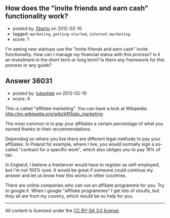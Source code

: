 ## How does the "invite friends and earn cash" functionality work?

- posted by: [Eberto](https://stackexchange.com/users/-1/16337-eberto) on 2012-02-10
- tagged: `marketing`, `getting-started`, `internet-marketing`
- score: 1

I'm seeing new startups use the "invite friends and earn cash" invite functionality. How can I manage my financial status with this process? Is it an investment in the short term or long term? Is there any framework for this process or any guide?




## Answer 36031

- posted by: [lukeshek](https://stackexchange.com/users/-1/16193-lukeshek) on 2012-02-10
- score: 4

This is called "affiliate marketing". You can have a look at Wikipedia: http://en.wikipedia.org/wiki/Affiliate_marketing.

The most common is to pay your affiliates a certain percentage of what you earned thanks to their recommendations.

Depending on where you live there are different legal methods to pay your affiliates. In Poland for example, where I live, you would normally sign a so-called "contract for a specific work", which also obliges you to pay 18% of tax.

In England, I believe a freelancer would have to register as self-employed, but I'm not 100% sure. It would be great if someone could continue my answer and let us know how this works in other countries.

There are online companies who can run an affiliate programme for you. Try to google it. When I google "affiliate programmes" I get lots of results, but they all are from my country, which would be no help for you.



---

All content is licensed under the [CC BY-SA 3.0 license](https://creativecommons.org/licenses/by-sa/3.0/).
